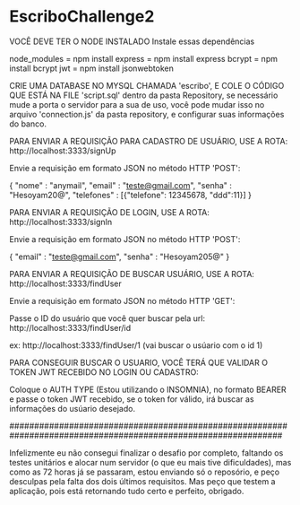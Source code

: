# EscriboChallenge2

VOCÊ DEVE TER O NODE INSTALADO
Instale essas dependências

node_modules = npm install
express = npm install express
bcrypt = npm install bcrypt
jwt = npm install jsonwebtoken

CRIE UMA DATABASE NO MYSQL CHAMADA 'escribo', E COLE O CÓDIGO QUE ESTÁ NA FILE 'script.sql' dentro da pasta Repository, se necessário mude a porta o servidor para a sua de uso, você pode mudar isso no arquivo 'connection.js' da pasta repository, e configurar suas informações do banco.

PARA ENVIAR A REQUISIÇÃO PARA CADASTRO DE USUÁRIO, USE A ROTA: http://localhost:3333/signUp

Envie a requisição em formato JSON no método HTTP 'POST':

{
 "nome" : "anymail",
 "email" : "teste@gmail.com",
 "senha" : "Hesoyam20@",
 "telefones" : [{"telefone": 12345678, "ddd":11}]
}

PARA ENVIAR A REQUISIÇÃO DE LOGIN, USE A ROTA: http://localhost:3333/signIn

Envie a requisição em formato JSON no método HTTP 'POST':

{
 "email" : "teste@gmail.com",
 "senha" : "Hesoyam205@"
}


PARA ENVIAR A REQUISIÇÃO DE BUSCAR USUÁRIO, USE A ROTA: http://localhost:3333/findUser

Envie a requisição em formato JSON no método HTTP 'GET':

Passe o ID do usuário que você quer buscar pela url: http://localhost:3333/findUser/id

ex: http://localhost:3333/findUser/1 (vai buscar o usúario com o id 1)

PARA CONSEGUIR BUSCAR O USUARIO, VOCÊ TERÁ QUE VALIDAR O TOKEN JWT RECEBIDO NO LOGIN OU CADASTRO:

Coloque o AUTH TYPE (Estou utilizando o INSOMNIA), no formato BEARER e passe o token JWT recebido, se o token for válido, irá buscar as informações do usúario desejado.


###############################################################################################################

Infelizmente eu não consegui finalizar o desafio por completo, faltando os testes unitários e alocar num servidor (o que eu mais tive dificuldades), mas como as 72 horas já se passaram, estou enviando só o reposório, e peço desculpas pela falta dos dois últimos requisitos. Mas peço que testem a aplicação, pois está retornando tudo certo e perfeito, obrigado.